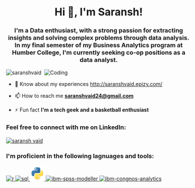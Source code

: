 <h1 align="center">Hi 👋, I'm Saransh!</h1>
<h3 align="center">I'm a Data enthusiast, with a strong passion for extracting insights and solving complex problems through data analysis. In my final semester of my Business Analytics program at Humber College, I'm currently seeking co-op positions as a data analyst.</h3>
<img align="right" alt="Coding" width="400" src="https://media.giphy.com/media/du3J3cXyzhj75IOgvA/giphy.gif">

<p align="left"> <img src="https://komarev.com/ghpvc/?username=vaidsaransh&style=for-the-badge&color=green" alt="saranshvaid" /> </p>

- 📄 Know about my experiences http://saranshvaid.epizy.com/

- 📫 How to reach me **saranshvaid24@gmail.com**

- ⚡ Fun fact **I'm a tech geek and a basketball enthusiast**

<h3 align="left">Feel free to connect with me on LinkedIn:</h3>
<p align="left">
<a href="https://www.linkedin.com/in/saranshvaid/" target="blank"><img align="center" src="https://t3.ftcdn.net/jpg/03/95/39/16/360_F_395391650_6LfU41V5A4WIhdTis899OaF7wXVgThgP.jpg" alt="saransh vaid" height="30" width="90" /></a>
</p>

<h3 align="left">I'm proficient in the following lagnuages and tools:</h3>
<p align="left"> <a href="https://www.r-project.org/" target="_blank" rel="noreferrer"> <img src="https://www.r-project.org/Rlogo.png" alt="r" width="40" height="40"/> </a> <a href="https://azure.microsoft.com/en-ca/products/azure-sql/database/" target="_blank" rel="noreferrer"> <img src="https://w7.pngwing.com/pngs/28/601/png-transparent-sql-logo-illustration-microsoft-azure-sql-database-microsoft-sql-server-database-blue-text-logo-thumbnail.png" alt="sql" width="40" height="40"/> </a> <a href="https://www.python.org" target="_blank" rel="noreferrer"> <img src="https://raw.githubusercontent.com/devicons/devicon/master/icons/python/python-original.svg" alt="python" width="40" height="40"/> </a> <a href="https://www.ibm.com/products/spss-modeler" target="_blank" rel="noreferrer"> <img src="https://img.utdstc.com/icon/b26/4ba/b264ba409e402f7b4c5300e12a10f3bf93855836363b1cd6845f11c7d9175d12:200" alt="ibm-spss-modeller" width="40" height="40"/> </a> <a href="https://www.ibm.com/products/cognos-analytics" target="_blank" rel="noreferrer"> <img src="https://play-lh.googleusercontent.com/7HoEfcpKw_W0cPCk3ReeLaF6EoZZdWJJzu6Wbd3ZV9UKJMKDzOKWsTh7zBQCnLd4ss1p" alt="ibm-congnos-analytics" width="40" height="40"/> </a> </p>

